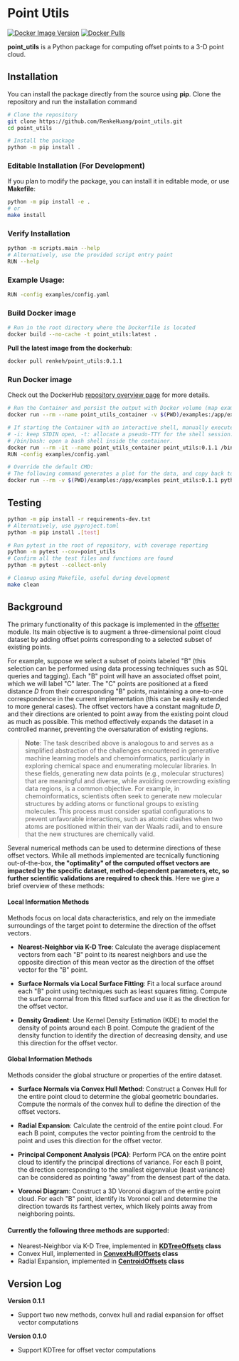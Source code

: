 # Point Utils

[![Docker Image Version](https://img.shields.io/docker/v/renkeh/point_utils?sort=semver)](https://hub.docker.com/r/renkeh/point_utils)
[![Docker Pulls](https://img.shields.io/docker/pulls/renkeh/point_utils)](https://hub.docker.com/r/renkeh/point_utils)

**point_utils** is a Python package for computing offset points to a 3-D point cloud.

## Installation
You can install the package directly from the source using **pip**. Clone the repository and run the installation command
```bash
# Clone the repository
git clone https://github.com/RenkeHuang/point_utils.git
cd point_utils

# Install the package
python -m pip install .
```

### Editable Installation (For Development)
If you plan to modify the package, you can install it in editable mode, or use
**Makefile**:
```bash
python -m pip install -e .
# or
make install
```

### Verify Installation
```bash
python -m scripts.main --help
# Alternatively, use the provided script entry point
RUN --help
```

### Example Usage:
```bash
RUN -config examples/config.yaml
```

### Build Docker image
```bash
# Run in the root directory where the Dockerfile is located
docker build --no-cache -t point_utils:latest .
```
**Pull the latest image from the dockerhub**:
```bash
docker pull renkeh/point_utils:0.1.1
```

### Run Docker image
Check out the DockerHub [repository overview page](https://hub.docker.com/repository/docker/renkeh/point_utils/general) for more details.
```bash
# Run the Container and persist the output with Docker volume (map examples directory inside the container to the examples directory on local host)
docker run --rm --name point_utils_container -v $(PWD)/examples:/app/examples point_utils:0.1.1

# If starting the Container with an interactive shell, manually execute the entry script in the shell
# -i: keep STDIN open, -t: allocate a pseudo-TTY for the shell session.
# /bin/bash: open a bash shell inside the container.
docker run --rm -it --name point_utils_container point_utils:0.1.1 /bin/bash
RUN -config examples/config.yaml

# Override the default CMD:
# The following command generates a plot for the data, and copy back to local host
docker run --rm -v $(PWD)/examples:/app/examples point_utils:0.1.1 python scripts/visualize.py examples/cdd.txt -o examples/fig.png
```

## Testing
```bash
python -m pip install -r requirements-dev.txt
# Alternatively, use pyproject.toml
python -m pip install .[test]

# Run pytest in the root of repository, with coverage reporting
python -m pytest --cov=point_utils
# Confirm all the test files and functions are found
python -m pytest --collect-only

# Cleanup using Makefile, useful during development
make clean
```

## Background
The primary functionality of this package is implemented in the [offsetter](https://github.com/RenkeHuang/point_utils/blob/main/point_utils/offsetter.py) module.
Its main objective is to augment a three-dimensional point cloud dataset by adding offset points corresponding to a selected subset of existing points.

For example, suppose we select a subset of points labeled "B" (this selection can be performed using data processing techniques such as SQL queries and tagging).
Each "B" point will have an associated offset point, which we will label "C" later.
The "C" points are positioned at a fixed distance $D$ from their corresponding "B" points, maintaining a one-to-one correspondence in the current implementation (this can be easily extended to more general cases).
The offset vectors have a constant magnitude $D$, and their directions are oriented to point away from the existing point cloud as much as possible.
This method effectively expands the dataset in a controlled manner, preventing the oversaturation of existing regions.

> **Note**: The task described above is analogous to and serves as a simplified abstraction of the challenges encountered in generative machine learning models and chemoinformatics, particularly in exploring chemical space and enumerating molecular libraries.
In these fields, generating new data points (e.g., molecular structures) that are meaningful and diverse, while avoiding overcrowding existing data regions, is a common objective.
For example, in chemoinformatics, scientists often seek to generate new molecular structures by adding atoms or functional groups to existing molecules. This process must consider spatial configurations to prevent unfavorable interactions, such as atomic clashes when two atoms are positioned within their van der Waals radii, and to ensure that the new structures are chemically valid.

Several numerical methods can be used to determine directions of these offset vectors.
While all methods implemented are tecnically functioning out-of-the-box, **the "optimality" of
the computed offset vectors are impacted by the specific dataset, method-dependent parameters, etc,
so further scientific validations are required to check this**.
Here we give a brief overview of these methods:

#### Local Information Methods
Methods focus on local data characteristics, and rely on the immediate surroundings of the target point to determine the direction of the offset vectors.

- **Nearest-Neighbor via K-D Tree**: Calculate the average displacement vectors from each "B" point to its nearest neighbors and use the opposite direction of this mean vector as the direction of the offset vector for the "B" point.

- **Surface Normals via Local Surface Fitting**: Fit a local surface around each "B" point using techniques such as least squares fitting. Compute the surface normal from this fitted surface and use it as the direction for the offset vector.

- **Density Gradient**: Use Kernel Density Estimation (KDE) to model the density of points around each B point. Compute the gradient of the density function to identify the direction of decreasing density, and use this direction for the offset vector.


####  Global Information Methods
Methods consider the global structure or properties of the entire dataset.
- **Surface Normals via Convex Hull Method**: Construct a Convex Hull for the entire point cloud to determine the global geometric boundaries. Compute the normals of the convex hull to define the direction of the offset vectors.

- **Radial Expansion**: Calculate the centroid of the entire point cloud. For each B point, computes the vector pointing from the centroid to the point and uses this direction for the offset vector.

- **Principal Component Analysis (PCA)**: Perform PCA on the entire point cloud to identify the principal directions of variance. For each B point, the direction corresponding to the smallest eigenvalue (least variance) can be considered as pointing “away” from the densest part of the data.

- **Voronoi Diagram**:  Construct a 3D Voronoi diagram of the entire point cloud. For each "B" point, identify its Voronoi cell and determine the direction towards its farthest vertex, which likely points away from neighboring points.

#### Currently the following three methods are supported:
- Nearest-Neighbor via K-D Tree, implemented in **[KDTreeOffsets](https://github.com/RenkeHuang/point_utils/blob/c5e63ef8e1f9814d2f763a5323391dddd09fdba2/point_utils/offsetter.py#L98-L99) class**
- Convex Hull, implemented in **[ConvexHullOffsets](https://github.com/RenkeHuang/point_utils/blob/c5e63ef8e1f9814d2f763a5323391dddd09fdba2/point_utils/offsetter.py#L153-L154) class**
- Radial Expansion, implemented in **[CentroidOffsets](https://github.com/RenkeHuang/point_utils/blob/c5e63ef8e1f9814d2f763a5323391dddd09fdba2/point_utils/offsetter.py#L201-L202) class**

## Version Log
**Version 0.1.1**
- Support two new methods, convex hull and radial expansion for offset vector computations

**Version 0.1.0**
- Support KDTree for offset vector computations
